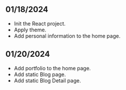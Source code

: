 ## 01/18/2024
- Init the React project.
- Apply theme.
- Add personal information to the home page.

## 01/20/2024
- Add portfolio to the home page.
- Add static Blog page.
- Add static Blog Detail page.
